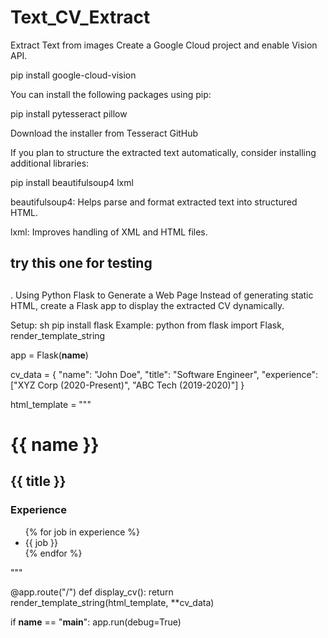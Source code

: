 # Text_CV_Extract
Extract Text from images
Create a Google Cloud project and enable Vision API.

pip install google-cloud-vision

You can install the following packages using pip:

pip install pytesseract pillow

Download the installer from Tesseract GitHub

If you plan to structure the extracted text automatically, consider installing additional libraries:


pip install beautifulsoup4 lxml

beautifulsoup4: Helps parse and format extracted text into structured HTML.

lxml: Improves handling of XML and HTML files.

## try this one for testing 
##
. Using Python Flask to Generate a Web Page
Instead of generating static HTML, create a Flask app to display the extracted CV dynamically.

Setup:
sh
pip install flask
Example:
python
from flask import Flask, render_template_string

app = Flask(__name__)

cv_data = {
    "name": "John Doe",
    "title": "Software Engineer",
    "experience": ["XYZ Corp (2020-Present)", "ABC Tech (2019-2020)"]
}

html_template = """
<!DOCTYPE html>
<html>
<head><title>{{ name }}</title></head>
<body>
<h1>{{ name }}</h1>
<h2>{{ title }}</h2>
<h3>Experience</h3>
<ul>
{% for job in experience %}
<li>{{ job }}</li>
{% endfor %}
</ul>
</body>
</html>
"""

@app.route("/")
def display_cv():
    return render_template_string(html_template, **cv_data)

if __name__ == "__main__":
    app.run(debug=True)